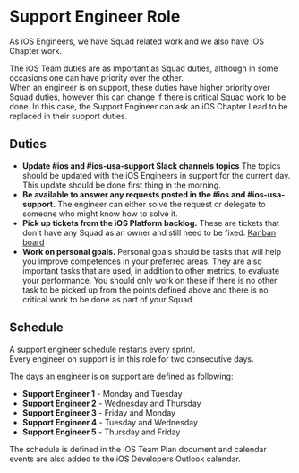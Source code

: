 # Support Engineer Role

As iOS Engineers, we have Squad related work and we also have iOS Chapter work.

The iOS Team duties are as important as Squad duties, although in some occasions one can have priority over the other.<br>
When an engineer is on support, these duties have higher priority over Squad duties, however this can change if there is critical Squad work to be done. In this case, the Support Engineer can ask an iOS Chapter Lead to be replaced in their support duties.

## Duties

* **Update #ios and #ios-usa-support Slack channels topics** The topics should be updated with the iOS Engineers in support for the current day. This update should be done first thing in the morning.
* **Be available to answer any requests posted in the #ios and #ios-usa-support.** The engineer can either solve the request or delegate to someone who might know how to solve it.
* **Pick up tickets from the iOS Platform backlog.** These are tickets that don't have any Squad as an owner and still need to be fixed. [Kanban board](https://babylonpartners.atlassian.net/secure/RapidBoard.jspa?rapidView=1100&projectKey=IOSP)
* **Work on personal goals.** Personal goals should be tasks that will help you improve competences in your preferred areas. They are also important tasks that are used, in addition to other metrics, to evaluate your performance. You should only work on these if there is no other task to be picked up from the points defined above and there is no critical work to be done as part of your Squad.

## Schedule

A support engineer schedule restarts every sprint.<br>
Every engineer on support is in this role for two consecutive days.

The days an engineer is on support are defined as following:

* **Support Engineer 1** - Monday and Tuesday
* **Support Engineer 2** - Wednesday and Thursday
* **Support Engineer 3** - Friday and Monday
* **Support Engineer 4** - Tuesday and Wednesday
* **Support Engineer 5** - Thursday and Friday

The schedule is defined in the iOS Team Plan document and calendar events are also added to the iOS Developers Outlook calendar.


